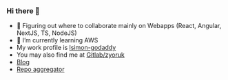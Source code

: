 ### Hi there 👋

- 🔭 Figuring out where to collaborate mainly on Webapps (React, Angular, NextJS, TS, NodeJS)
- 🌱 I’m currently learning AWS
- My work profile is [lsimon-godaddy](https://github.com/lsimon-godaddy)
- You may also find me at [Gitlab/zyoruk](https://gitlab.com/users/Zyoruk/projects)
- [Blog](https://blog.devpand.com/)
- [Repo aggregator](https://bio.devpand.com/)
